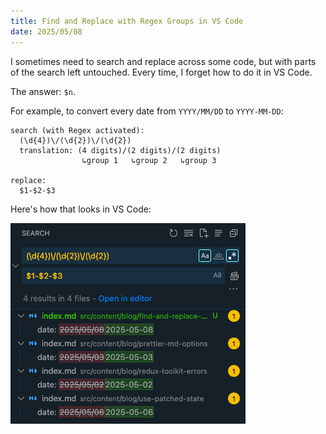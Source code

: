 ```yaml
---
title: Find and Replace with Regex Groups in VS Code
date: 2025/05/08
---
```


I sometimes need to search and replace across some code, but with parts of the search left untouched. Every time, I forget how to do it in VS Code.

The answer: `$n`.

For example, to convert every date from `YYYY/MM/DD` to `YYYY-MM-DD`:

```plain {2,7}
search (with Regex activated):
  (\d{4})\/(\d{2})\/(\d{2})
  translation: (4 digits)/(2 digits)/(2 digits)
                ↳group 1   ↳group 2   ↳group 3

replace:
  $1-$2-$3
```

Here's how that looks in VS Code:

![VS Code search and replace panel showing a regex search for dates in the format YYYY/MM/DD and replacing them with YYYY-MM-DD. Four matches are found across multiple files, with changes previewed in red (original) and green (replacement).](./find-and-replace.png)
